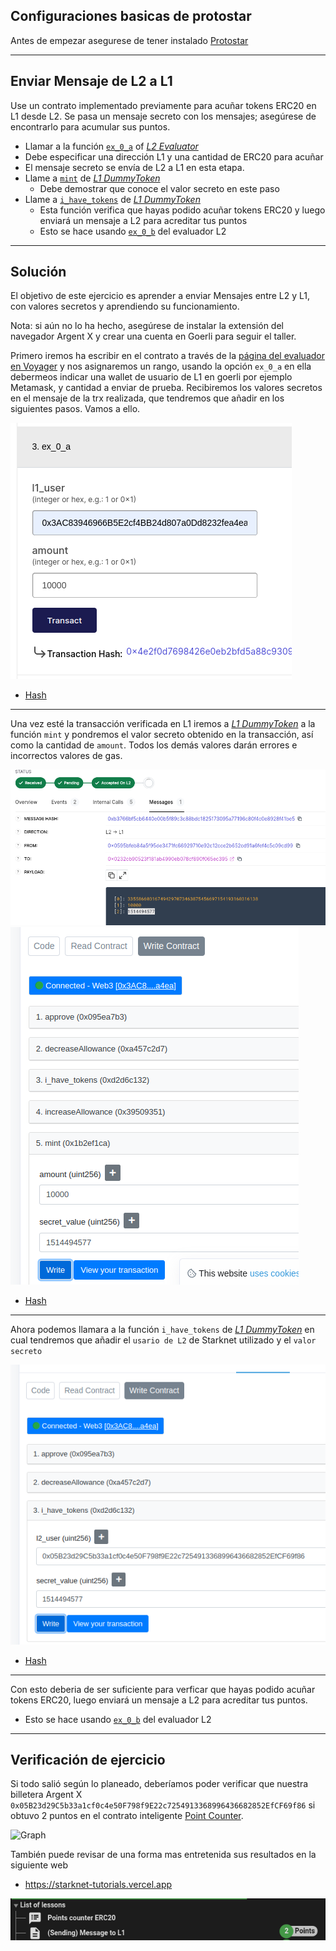 ## Configuraciones basicas de protostar

Antes de empezar asegurese de tener instalado [Protostar](https://github.com/Nadai2010/Nadai-ERC721-Protostar-Cairo#instalaci%C3%B3n)

---

## Enviar Mensaje de L2 a L1

Use un contrato implementado previamente para acuñar tokens ERC20 en L1 desde L2. Se pasa un mensaje secreto con los mensajes; asegúrese de encontrarlo para acumular sus puntos.

- Llamar a la función [`ex_0_a`](https://github.com/Nadai2010/Nadai-Starknet-Edu-Bridge-L2-L1/blob/master/contracts/Evaluator.cairo#L121) of [*L2 Evaluator*](https://goerli.voyager.online/contract/0x595bfeb84a5f95de3471fc66929710e92c12cce2b652cd91a6fef4c5c09cd99)
- Debe especificar una dirección L1 y una cantidad de ERC20 para acuñar
- El mensaje secreto se envía de L2 a L1 en esta etapa.
- Llame a [`mint`](https://github.com/Nadai2010/Nadai-Starknet-Edu-Bridge-L2-L1/blob/master/contracts/L1/DummyToken.sol#L37) de [*L1 DummyToken*](https://goerli.etherscan.io/address/0x0232CB90523F181Ab4990Eb078Cf890F065eC395)
  - Debe demostrar que conoce el valor secreto en este paso
- Llame a [`i_have_tokens`](https://github.com/Nadai2010/Nadai-Starknet-Edu-Bridge-L2-L1/blob/master/contracts/L1/DummyToken.sol#L48) de [*L1 DummyToken*](https://goerli.etherscan.io/address/0x0232CB90523F181Ab4990Eb078Cf890F065eC395)
  - Esta función verifica que hayas podido acuñar tokens ERC20 y luego enviará un mensaje a L2 para acreditar tus puntos
  - Esto se hace usando [`ex_0_b`](https://github.com/Nadai2010/Nadai-Starknet-Edu-Bridge-L2-L1/blob/master/contracts/Evaluator.cairo#L143) del evaluador L2

---

## Solución

El objetivo de este ejercicio es aprender a enviar Mensajes entre L2 y L1, con valores secretos y aprendiendo su funcionamiento.

Nota: si aún no lo ha hecho, asegúrese de instalar la extensión del navegador Argent X y crear una cuenta en Goerli para seguir el taller.

Primero iremos ha escribir en el contrato a través de la [página del evaluador en Voyager](https://goerli.voyager.online/contract/0x595bfeb84a5f95de3471fc66929710e92c12cce2b652cd91a6fef4c5c09cd99#writeContract) y nos asignaremos un rango, usando la opción `ex_0_a` en ella debermeos indicar una wallet de usuario de L1 en goerli por ejemplo Metamask, y cantidad a enviar de prueba. Recibiremos los valores secretos en el mensaje de la trx realizada, que tendremos que añadir en los siguientes pasos. Vamos a ello.


![Graph](/contracts/Imagenes/ex0a.png)

* [Hash](https://goerli.voyager.online/tx/0x4e2f0d7698426e0eb2bfd5a88c93090625b08a17c149ce84f3a15d90c979542)

---

Una vez esté la transacción verificada en L1 iremos a [*L1 DummyToken*](https://goerli.etherscan.io/address/0x0232CB90523F181Ab4990Eb078Cf890F065eC395) a la función `mint` y pondremos el valor secreto obtenido en la transacción, así como la cantidad de `amount`. Todos los demás valores darán errores e incorrectos valores de gas.

![Graph](/contracts/Imagenes/secretex0.png)
![Graph](/contracts/Imagenes/mint.png)

* [Hash](https://goerli.etherscan.io/tx/0x1603a0aedfff80789123dadd4a5b65b6742237ade6108c7070b345b388f4b14c)

---

Ahora podemos llamara a la función `i_have_tokens` de [*L1 DummyToken*](https://goerli.etherscan.io/address/0x0232CB90523F181Ab4990Eb078Cf890F065eC395) en cual tendremos que añadir el `usario de L2` de Starknet utilizado y el `valor secreto`

![Graph](/contracts/Imagenes/have.png)

* [Hash](https://goerli.etherscan.io/tx/0x9854fd4bf69b9f2b7924f04cb5f02b4ef6fc4bd7fd96395de3fdb53731da550c)

---

Con esto deberia de ser suficiente para verficar que hayas podido acuñar tokens ERC20, luego enviará un mensaje a L2 para acreditar tus puntos.

  - Esto se hace usando [`ex_0_b`](https://github.com/Nadai2010/Nadai-Starknet-Edu-Bridge-L2-L1/blob/master/contracts/Evaluator.cairo#L143) del evaluador L2

---

## Verificación de ejercicio

Si todo salió según lo planeado, deberíamos poder verificar que nuestra billetera Argent X `0x05B23d29C5b33a1cf0c4e50F798f9E22c7254913368996436682852EfCF69f86` si obtuvo 2 puntos en el contrato inteligente [Point Counter](https://goerli.voyager.online/contract/0x38ec18163a6923a96870f3d2b948a140df89d30120afdf90270b02c609f8a88).

![Graph](/contracts/Imagenes/balanceofex.png)

También puede revisar de una forma mas entretenida sus resultados en la siguiente web 

* https://starknet-tutorials.vercel.app

![Graph](/contracts/Imagenes/puntosex.png)

